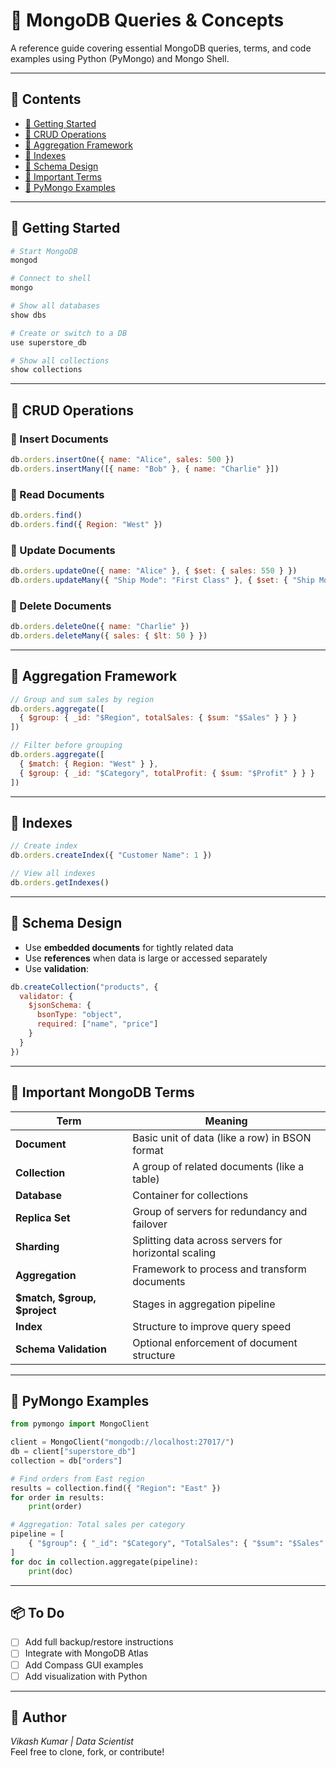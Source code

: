 # 📘 MongoDB Queries & Concepts

A reference guide covering essential MongoDB queries, terms, and code examples using Python (PyMongo) and Mongo Shell.

---

## 📁 Contents
- [🔹 Getting Started](#-getting-started)
- [🔹 CRUD Operations](#-crud-operations)
- [🔹 Aggregation Framework](#-aggregation-framework)
- [🔹 Indexes](#-indexes)
- [🔹 Schema Design](#-schema-design)
- [🔹 Important Terms](#-important-terms)
- [🔹 PyMongo Examples](#-pymongo-examples)

---

## 🔹 Getting Started

```bash
# Start MongoDB
mongod

# Connect to shell
mongo

# Show all databases
show dbs

# Create or switch to a DB
use superstore_db

# Show all collections
show collections
```

---

## 🔹 CRUD Operations

### 📌 Insert Documents
```js
db.orders.insertOne({ name: "Alice", sales: 500 })
db.orders.insertMany([{ name: "Bob" }, { name: "Charlie" }])
```

### 📌 Read Documents
```js
db.orders.find()
db.orders.find({ Region: "West" })
```

### 📌 Update Documents
```js
db.orders.updateOne({ name: "Alice" }, { $set: { sales: 550 } })
db.orders.updateMany({ "Ship Mode": "First Class" }, { $set: { "Ship Mode": "Premium Class" } })
```

### 📌 Delete Documents
```js
db.orders.deleteOne({ name: "Charlie" })
db.orders.deleteMany({ sales: { $lt: 50 } })
```

---

## 🔹 Aggregation Framework

```js
// Group and sum sales by region
db.orders.aggregate([
  { $group: { _id: "$Region", totalSales: { $sum: "$Sales" } } }
])

// Filter before grouping
db.orders.aggregate([
  { $match: { Region: "West" } },
  { $group: { _id: "$Category", totalProfit: { $sum: "$Profit" } } }
])
```

---

## 🔹 Indexes

```js
// Create index
db.orders.createIndex({ "Customer Name": 1 })

// View all indexes
db.orders.getIndexes()
```

---

## 🔹 Schema Design

- Use **embedded documents** for tightly related data
- Use **references** when data is large or accessed separately
- Use **validation**:
```js
db.createCollection("products", {
  validator: {
    $jsonSchema: {
      bsonType: "object",
      required: ["name", "price"]
    }
  }
})
```

---

## 🔹 Important MongoDB Terms

| Term | Meaning |
|------|---------|
| **Document** | Basic unit of data (like a row) in BSON format |
| **Collection** | A group of related documents (like a table) |
| **Database** | Container for collections |
| **Replica Set** | Group of servers for redundancy and failover |
| **Sharding** | Splitting data across servers for horizontal scaling |
| **Aggregation** | Framework to process and transform documents |
| **$match, $group, $project** | Stages in aggregation pipeline |
| **Index** | Structure to improve query speed |
| **Schema Validation** | Optional enforcement of document structure |

---

## 🔹 PyMongo Examples

```python
from pymongo import MongoClient

client = MongoClient("mongodb://localhost:27017/")
db = client["superstore_db"]
collection = db["orders"]

# Find orders from East region
results = collection.find({ "Region": "East" })
for order in results:
    print(order)

# Aggregation: Total sales per category
pipeline = [
    { "$group": { "_id": "$Category", "TotalSales": { "$sum": "$Sales" } } }
]
for doc in collection.aggregate(pipeline):
    print(doc)
```

---

## 📦 To Do
- [ ] Add full backup/restore instructions
- [ ] Integrate with MongoDB Atlas
- [ ] Add Compass GUI examples
- [ ] Add visualization with Python

---

## 📌 Author  
*Vikash Kumar | Data Scientist*  
Feel free to clone, fork, or contribute!
